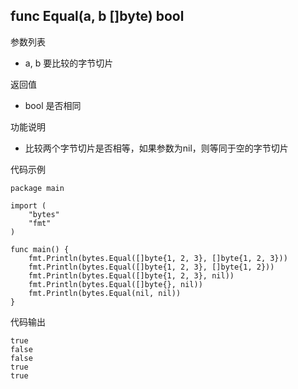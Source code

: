 ## func Equal(a, b []byte) bool

参数列表

- a, b 要比较的字节切片

返回值

- bool 是否相同

功能说明

- 比较两个字节切片是否相等，如果参数为nil，则等同于空的字节切片

代码示例

	package main

	import (
		"bytes"
		"fmt"
	)

	func main() {
		fmt.Println(bytes.Equal([]byte{1, 2, 3}, []byte{1, 2, 3}))
		fmt.Println(bytes.Equal([]byte{1, 2, 3}, []byte{1, 2}))
		fmt.Println(bytes.Equal([]byte{1, 2, 3}, nil))
		fmt.Println(bytes.Equal([]byte{}, nil))
		fmt.Println(bytes.Equal(nil, nil))
	}

代码输出

	true
	false
	false
	true
	true
	

